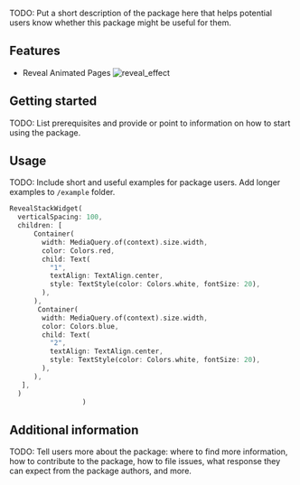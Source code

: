 <!-- 
This README describes the package. If you publish this package to pub.dev,
this README's contents appear on the landing page for your package.

For information about how to write a good package README, see the guide for
[writing package pages](https://dart.dev/guides/libraries/writing-package-pages). 

For general information about developing packages, see the Dart guide for
[creating packages](https://dart.dev/guides/libraries/create-library-packages)
and the Flutter guide for
[developing packages and plugins](https://flutter.dev/developing-packages). 
-->

TODO: Put a short description of the package here that helps potential users
know whether this package might be useful for them.

## Features

 - Reveal Animated Pages
![reveal_effect](https://user-images.githubusercontent.com/40072637/150992649-498d8f9b-399c-416f-b57d-ed2bd140f452.gif)



## Getting started

TODO: List prerequisites and provide or point to information on how to
start using the package.

## Usage

TODO: Include short and useful examples for package users. Add longer examples
to `/example` folder. 

```dart
RevealStackWidget(
  verticalSpacing: 100,
  children: [
      Container(
        width: MediaQuery.of(context).size.width,
        color: Colors.red,
        child: Text(
          "1",
          textAlign: TextAlign.center,
          style: TextStyle(color: Colors.white, fontSize: 20),
        ),
      ),
       Container(
        width: MediaQuery.of(context).size.width,
        color: Colors.blue,
        child: Text(
          "2",
          textAlign: TextAlign.center,
          style: TextStyle(color: Colors.white, fontSize: 20),
        ),
      ),
   ],
  )
                  )

```

## Additional information

TODO: Tell users more about the package: where to find more information, how to 
contribute to the package, how to file issues, what response they can expect 
from the package authors, and more.
